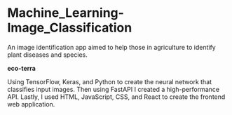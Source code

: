 # Machine_Learning-Image_Classification
An image identification app aimed to help those in agriculture to identify plant diseases and species.

**eco-terra**

Using TensorFlow, Keras, and Python to create the neural network that classifies input images. Then using FastAPI I created a high-performance API. Lastly, I used HTML, JavaScript, CSS, and React to create the frontend web application.
